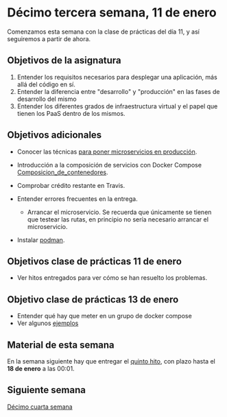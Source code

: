 # Décimo tercera semana, 11 de enero

Comenzamos esta semana con la clase de prácticas del día 11, y así
seguiremos a partir de ahora.

## Objetivos de la asignatura

1. Entender los requisitos necesarios para desplegar una aplicación,
   más allá del código en sí.
2. Entender la diferencia entre "desarrollo" y "producción" en las
   fases de desarrollo del mismo
3. Entender los diferentes grados de infraestructura virtual y el
   papel que tienen los PaaS dentro de los mismos.

## Objetivos adicionales

- Conocer las
  técnicas
  [para poner microservicios en producción](https://jj.github.io/CC/documentos/temas/Microservicios#microservicios-en-producci%C3%B3n).

- Introducción a la composición de servicios con Docker
  Compose
  [Composicion_de_contenedores](http://jj.github.io/CC/documentos/temas/Composicion_de_contenedores).

- Comprobar crédito restante en Travis.

- Entender errores frecuentes en la entrega.
  - Arrancar el microservicio. Se recuerda que únicamente se tienen
    que testear las rutas, en principio no sería necesario arrancar el
    microservicio.
- Instalar [podman](https://podman.io).


## Objetivos clase de prácticas 11 de enero

- Ver hitos entregados para ver cómo se han resuelto los problemas.

## Objetivo clase de prácticas 13 de enero

- Entender qué hay que meter en un grupo de docker compose
- Ver algunos [ejemplos](https://github.com/JJ/platzi-servicio-web/blob/master/docker-compose.yml)

## Material de esta semana

En la semana siguiente hay que entregar el
[quinto hito](http://jj.github.io/CC/documentos/proyecto/5.Microservicio.html),
con plazo hasta el **18 de enero** a las 00:01.

## Siguiente semana

[Décimo cuarta semana](14-semana.md)
